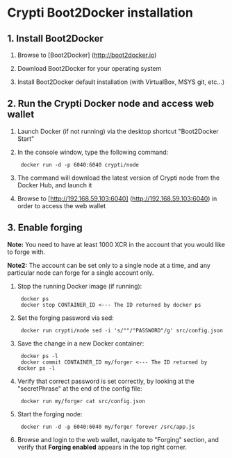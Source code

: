 # Crypti Boot2Docker installation

## 1. Install Boot2Docker

1. Browse to [Boot2Docker] (http://boot2docker.io)

2. Download Boot2Docker for your operating system

3. Install Boot2Docker default installation (with VirtualBox, MSYS git, etc...)


## 2. Run the Crypti Docker node and access web wallet

1. Launch Docker (if not running) via the desktop shortcut "Boot2Docker Start"

2. In the console window, type the following command:

        docker run -d -p 6040:6040 crypti/node
    
3. The command will download the latest version of Crypti node from the Docker Hub, and launch it

4. Browse to [http://192.168.59.103:6040] (http://192.168.59.103:6040) in order to access the web wallet


## 3. Enable forging

**Note:** You need to have at least 1000 XCR in the account that you would like to forge with.

**Note2:** The account can be set only to a single node at a time, and any particular node can forge for a single account only.

1. Stop the running Docker image (if running):

        docker ps
        docker stop CONTAINER_ID <--- The ID returned by docker ps

2. Set the forging password via sed:

        docker run crypti/node sed -i 's/""/"PASSWORD"/g' src/config.json
         
3. Save the change in a new Docker container:

        docker ps -l
        docker commit CONTAINER_ID my/forger <--- The ID returned by docker ps -l

3. Verify that correct password is set correctly, by looking at the "secretPhrase" at the end of the config file:

        docker run my/forger cat src/config.json

4. Start the forging node:

        docker run -d -p 6040:6040 my/forger forever /src/app.js

8. Browse and login to the web wallet, navigate to "Forging" section, and verify that **Forging enabled** appears
in the top right corner.